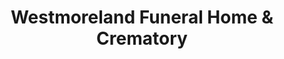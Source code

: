 ---
title: "Westmoreland Funeral Home & Crematory"
url: /marion/westmoreland-funeral-home-and-crematory/
shop: funeral directors
---
